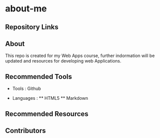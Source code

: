 # about-me

## Repository Links 


## About
This repo is created for my Web Apps course, further indormation will be updated and resources for developing web Applications.

## Recommended Tools 

 * Tools :
   Github
   
 * Languages :
  ** HTML5
  ** Markdown
  
  
  ## Recommended Resources
  
  
  
  ## Contributors
  
